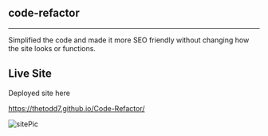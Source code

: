 ## code-refactor
---
 Simplified the code and made it more SEO friendly without changing how the site looks or functions.

## Live Site 
Deployed site here 

https://thetodd7.github.io/Code-Refactor/

![sitePic](https://user-images.githubusercontent.com/85806673/129656787-cdb9de9c-f4b2-457a-9df9-d0e9cdbae0bb.jpg)


